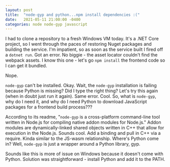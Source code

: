 ```yaml
---
layout: post
title:  "node-gyp and python...npm install dependencies :("
date:   2021-05-11 21:00:00 -0400
categories: node node-gyp javascript
---
```

I had to clone a repository to a fresh Windows VM today. It's a .NET Core project, so I went through the paces of restoring Nuget packages and building the service. I'm impatient, so as soon as the service built I fired off a `dotnet run`. Got an error. No biggie - the asset locator couldn't find the webpack assets. I know this one - let's go `npm install` the frontend code so I can get it bundled.

Nope.

`node-gyp` can't be installed. Okay. Wait, the `node-gyp` installation is failing because Python is missing? Did I type the right thing? Let's try this again (when in doubt just run it again). Same error. Cool. So, what is `node-gyp`, why do I need it, and why do I need Python to download JavaScript packages for a frontend build process???

According to its readme, "`node-gyp` is a cross-platform command-line tool written in Node.js for compiling native addon modules for Node.js." Addon modules are dynamically-linked shared objects written in C++ that allow for execution in the Node.js. Sounds cool. Add a binding and pull in C++ via a require. Kinda similar to the JS-wasm relationship. Where's Python come in? Well, `node-gyp` is just a wrapper around a Python library, gyp.

Sounds like this is more of issue on Windows because it doesn't come with Python. Solution was straightforward - install Python and add it to the PATH.